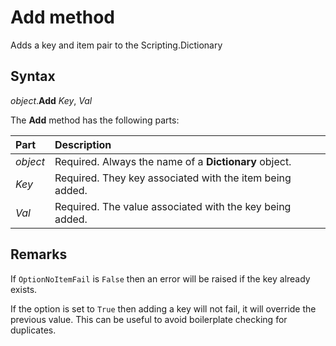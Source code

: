 # Add method

Adds a key and item pair to the Scripting.Dictionary

## Syntax

_object_.**Add** _Key_, _Val_

The **Add** method has the following parts:

Part               | Description
:---               | :---
_object_           | Required. Always the name of a **Dictionary** object.
_Key_              | Required. They key associated with the item being added.
_Val_              | Required. The value associated with the key being added.

## Remarks

If `OptionNoItemFail` is `False` then an error will be raised if the key already exists.

If the option is set to `True` then adding a key will not fail, it will override the previous value. This can be useful to avoid boilerplate checking for duplicates.
